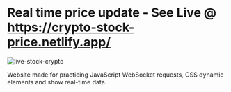 # Real time price update - See Live @ https://crypto-stock-price.netlify.app/
![live-stock-crypto](https://user-images.githubusercontent.com/68698872/182160689-4eaa667e-4269-446e-bba9-10a9fec9010a.png)

Website made for practicing JavaScript WebSocket requests, CSS dynamic elements and show real-time data. 
